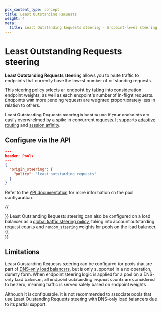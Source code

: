 ```yaml
---
pcx_content_type: concept
title: Least Outstanding Requests
weight: 4
meta:
  title: Least Outstanding Requests steering - Endpoint-level steering
---
```


# Least Outstanding Requests steering

**Least Outstanding Requests steering** allows you to route traffic to endpoints that currently have the lowest number of outstanding requests.

This steering policy selects an endpoint by taking into consideration endpoint weights, as well as each endpoint's number of in-flight requests. Endpoints with more pending requests are weighted proportionately less in relation to others.

Least Outstanding Requests steering is best to use if your endpoints are easily overwhelmed by a spike in concurrent requests. It supports [adaptive routing](/load-balancing/understand-basics/adaptive-routing/) and [session affinity](/load-balancing/understand-basics/session-affinity/).

## Configure via the API

```json
---
header: Pools
---
{
  "origin_steering": {
    "policy": "least_outstanding_requests"
  }
}
```

Refer to the [API documentation](/api/operations/load-balancer-pools-update-pool) for more information on the pool configuration.

{{<Aside type="note">}}
Least Outstanding Requests steering can also be configured on a load balancer as a [global traffic steering policy](/load-balancing/understand-basics/traffic-steering/steering-policies/least-outstanding-requests/), taking into account outstanding request counts and `random_steering` weights for pools on the load balancer.
{{</Aside>}}

## Limitations

Least Outstanding Requests steering can be configured for pools that are part of [DNS-only load balancers](/load-balancing/understand-basics/proxy-modes/#dns-only-load-balancing), but is only supported in a no-operation, dummy form. When endpoint steering logic is applied for a pool on a DNS-only load balancer, all endpoint outstanding request counts are considered to be zero, meaning traffic is served solely based on endpoint weights.

Although it is configurable, it is not recommended to associate pools that use Least Outstanding Requests steering with DNS-only load balancers due to its partial support.
